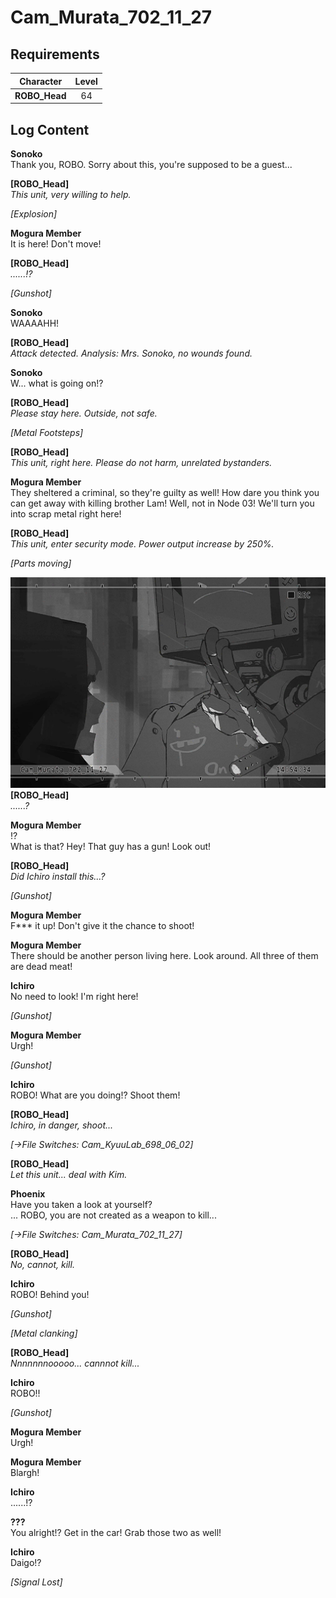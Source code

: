 # Cam_Murata_702_11_27
## Requirements
|  Character  |Level|
|-------------|:---:|
|**ROBO_Head**| 64  |

## Log Content
**Sonoko**<br>
Thank you, ROBO. Sorry about this, you're supposed to be a guest...

**[ROBO_Head]**<br>
*This unit, very willing to help.*

*\[Explosion\]*

**Mogura Member**<br>
It is here! Don't move!

**[ROBO_Head]**<br>
*......!?*

*\[Gunshot\]*

**Sonoko**<br>
WAAAAHH!

**[ROBO_Head]**<br>
*Attack detected. Analysis: Mrs. Sonoko, no wounds found.*

**Sonoko**<br>
W... what is going on!?

**[ROBO_Head]**<br>
*Please stay here. Outside, not safe.*

*\[Metal Footsteps\]*

**[ROBO_Head]**<br>
*This unit, right here. Please do not harm, unrelated bystanders.*

**Mogura Member**<br>
They sheltered a criminal, so they're guilty as well! How dare you think you can get away with killing brother Lam! Well, not in Node 03! We'll turn you into scrap metal right here!

**[ROBO_Head]**<br>
*This unit, enter security mode. Power output increase by 250%.*

*\[Parts moving\]*

![ros2601.png](./attachments/ros2601.png)
**[ROBO_Head]**<br>
*......?*

**Mogura Member**<br>
!?<br>
What is that? Hey! That guy has a gun! Look out!

**[ROBO_Head]**<br>
*Did Ichiro install this...?*

*\[Gunshot\]*

**Mogura Member**<br>
F\*\*\* it up! Don't give it the chance to shoot!

**Mogura Member**<br>
There should be another person living here. Look around. All three of them are dead meat!

**Ichiro**<br>
No need to look! I'm right here!

*\[Gunshot\]*

**Mogura Member**<br>
Urgh!

*\[Gunshot\]*

**Ichiro**<br>
ROBO! What are you doing!? Shoot them!

**[ROBO_Head]**<br>
*Ichiro, in danger, shoot...*

*[→File Switches: Cam\_KyuuLab\_698\_06\_02]*

**[ROBO_Head]**<br>
*Let this unit... deal with Kim.*

**Phoenix**<br>
Have you taken a look at yourself?<br>
... ROBO, you are not created as a weapon to kill... 

*[→File Switches: Cam\_Murata\_702\_11\_27]*

**[ROBO_Head]**<br>
*No, cannot, kill.*

**Ichiro**<br>
ROBO! Behind you!

*\[Gunshot\]*

*\[Metal clanking\]*

**[ROBO_Head]**<br>
*Nnnnnnnooooo... cannnot kill...*

**Ichiro**<br>
ROBO!!

*\[Gunshot\]*

**Mogura Member**<br>
Urgh!

**Mogura Member**<br>
Blargh!

**Ichiro**<br>
......!?

**???**<br>
You alright!? Get in the car! Grab those two as well!

**Ichiro**<br>
Daigo!?

*[Signal Lost]*
